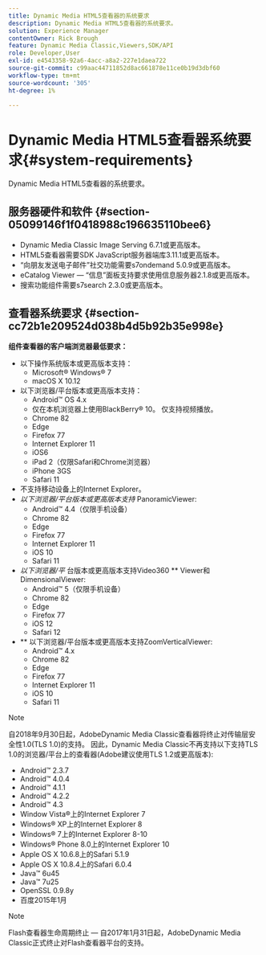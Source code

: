 ```yaml
---
title: Dynamic Media HTML5查看器的系统要求
description: Dynamic Media HTML5查看器的系统要求。
solution: Experience Manager
contentOwner: Rick Brough
feature: Dynamic Media Classic,Viewers,SDK/API
role: Developer,User
exl-id: e4543358-92a6-4acc-a8a2-227e1daea722
source-git-commit: c99aac44711852d8ac661878e11ce0b19d3dbf60
workflow-type: tm+mt
source-wordcount: '305'
ht-degree: 1%

---
```


# Dynamic Media HTML5查看器系统要求{#system-requirements}

Dynamic Media HTML5查看器的系统要求。

<!-- Updated April 06, 2021 from https://wiki.corp.adobe.com/pages/viewpage.action?spaceKey=scene7qa&title=s7Viewers%2C+S7SDK%2C+S7OnDemand+Release+Notes - Contact is Sasha -->

## 服务器硬件和软件 {#section-05099146f1f0418988c196635110bee6}

* Dynamic Media Classic Image Serving 6.7.1或更高版本。
* HTML5查看器需要SDK JavaScript服务器端库3.11.1或更高版本。
* “向朋友发送电子邮件”社交功能需要s7ondemand 5.0.9或更高版本。
* eCatalog Viewer — “信息”面板支持要求使用信息服务器2.1.8或更高版本。
* 搜索功能组件需要s7search 2.3.0或更高版本。

## 查看器系统要求 {#section-cc72b1e209524d038b4d5b92b35e998e}

**组件查看器的客户端浏览器最低要求：**

* 以下操作系统版本或更高版本支持：
   * Microsoft® Windows® 7
   * macOS X 10.12
* 以下浏览器/平台版本或更高版本支持：
   * Android™ OS 4.x
   * 仅在本机浏览器上使用BlackBerry® 10。 仅支持视频播放。
   * Chrome 82
   * Edge
   * Firefox 77
   * Internet Explorer 11
   * iOS6
   * iPad 2（仅限Safari和Chrome浏览器）
   * iPhone 3GS
   * Safari 11
* 不支持移动设备上的Internet Explorer。
* *以下浏览器/平台版本或更高版本支持* PanoramicViewer:
   * Android™ 4.4（仅限手机设备）
   * Chrome 82
   * Edge
   * Firefox 77
   * Internet Explorer 11
   * iOS 10
   * Safari 11
* *以下浏览器/平* 台版本或更高版本支持Video360  ** Viewer和DimensionalViewer:
   * Android™ 5（仅限手机设备）
   * Chrome 82
   * Edge
   * Firefox 77
   * iOS 12
   * Safari 12
* ** 以下浏览器/平台版本或更高版本支持ZoomVerticalViewer:
   * Android™ 4.x
   * Chrome 82
   * Edge
   * Firefox 77
   * Internet Explorer 11
   * iOS 10
   * Safari 11

>[!NOTE]
>
>自2018年9月30日起，AdobeDynamic Media Classic查看器将终止对传输层安全性1.0(TLS 1.0)的支持。 因此，Dynamic Media Classic不再支持以下支持TLS 1.0的浏览器/平台上的查看器(Adobe建议使用TLS 1.2或更高版本):
>
> * Android™ 2.3.7
> * Android™ 4.0.4
> * Android™ 4.1.1
> * Android™ 4.2.2
> * Android™ 4.3
> * Window Vista®上的Internet Explorer 7
> * Windows® XP上的Internet Explorer 8
> * Windows® 7上的Internet Explorer 8-10
> * Windows® Phone 8.0上的Internet Explorer 10
> * Apple OS X 10.6.8上的Safari 5.1.9
> * Apple OS X 10.8.4上的Safari 6.0.4
> * Java™ 6u45
> * Java™ 7u25
> * OpenSSL 0.9.8y
> * 百度2015年1月


>[!NOTE]
>
>Flash查看器生命周期终止 — 自2017年1月31日起，AdobeDynamic Media Classic正式终止对Flash查看器平台的支持。
